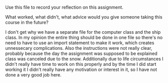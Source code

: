 Use this file to record your reflection on this assignment. 

What worked, what didn't, what advice would you give someone taking this course in the future?


I don't get why we have a separate file for the computer class and the ship class. In my opinion the entire thing should be done in one file so there's no need to have to use an import statement to make it work, which creates unnessecary complications. Also the instructions were not really clear, probably because the day the assignment was supposed to be explained class was canceled due to the snow. Additionally due to life circumstances I didn't really have time to work on this properly and by the time I did start working it I didn't really have any motivation or interest in it, so I have not done a very good job here. 